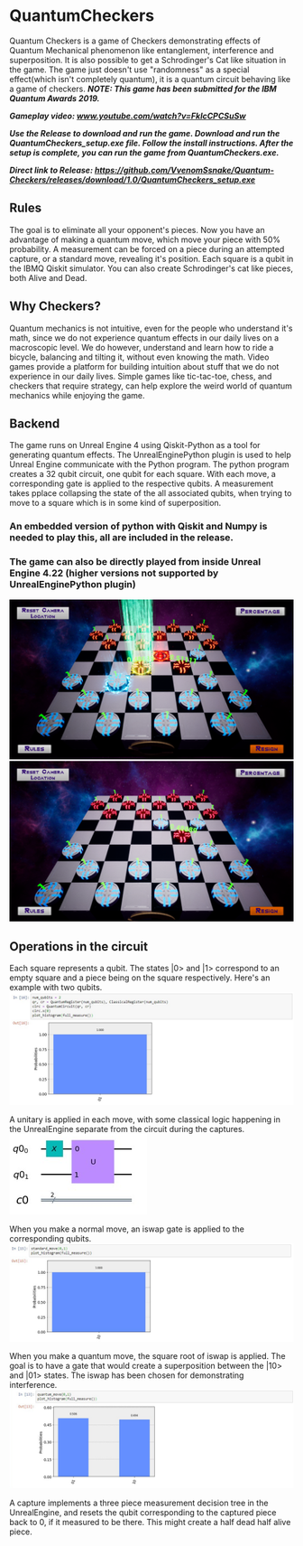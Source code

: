 # QuantumCheckers
 Quantum Checkers is a game of Checkers demonstrating effects of Quantum Mechanical phenomenon like entanglement, interference and superposition. It is also possible to get a Schrodinger's Cat like situation in the game. The game just doesn't use "randomness" as a special effect(which isn't completely quantum), it is a quantum circuit behaving like a game of checkers.
 ***NOTE: This game has been submitted for the IBM Quantum Awards 2019.***
 
 ***Gameplay video: www.youtube.com/watch?v=FklcCPCSuSw***
 
 ***Use the Release to download and run the game. Download and run the QuantumCheckers_setup.exe file. Follow the install instructions. After the setup is complete, you can run the game from QuantumCheckers.exe.***

***Direct link to Release: https://github.com/VvenomSsnake/Quantum-Checkers/releases/download/1.0/QuantumCheckers_setup.exe***

## Rules

The goal is to eliminate all your opponent's pieces. Now you have an advantage of making a quantum move, which move your piece with 50% probability. A measurement can be forced on a piece during an attempted capture, or a standard move, revealing it's position. Each square is a qubit in the IBMQ Qiskit simulator. You can also create Schrodinger's cat like pieces, both Alive and Dead.

## Why Checkers?

Quantum mechanics is not intuitive, even for the people who understand it's math, since we do not experience quantum effects in our daily lives on a macroscopic level. We do however, understand and learn how to ride a bicycle, balancing and tilting it, without even knowing the math. Video games provide a platform for building intuition about stuff that we do not experience in our daily lives. Simple games like tic-tac-toe, chess, and checkers that require strategy, can help explore the weird world of quantum mechanics while enjoying the game.

## Backend

The game runs on Unreal Engine 4 using Qiskit-Python as a tool for generating quantum effects. The UnrealEnginePython plugin is used to help Unreal Engine communicate with the Python program. The python program creates a 32 qubit circuit, one qubit for each square. With each move, a corresponding gate is applied to the respective qubits. A measurement takes pplace collapsing the state of the all associated qubits, when trying to move to a square which is in some kind of superposition.
### An embedded version of python with Qiskit and Numpy is needed to play this, all are included in the release.
### The game can also be directly played from inside Unreal Engine 4.22 (higher versions not supported by UnrealEnginePython plugin)

![Screenshot1](https://github.com/VvenomSsnake/Quantum-Checkers/blob/master/Screenshots/5.png)
![Screenshot2](https://github.com/VvenomSsnake/Quantum-Checkers/blob/master/Screenshots/6.png)

## Operations in the circuit

Each square represents a qubit. The states |0> and |1> correspond to an empty square and a piece being on the square respectively. Here's an example with two qubits.
![CIrcuit Initialization](https://github.com/VvenomSsnake/Quantum-Checkers/blob/master/Screenshots/__init.png)

A unitary is applied in each move, with some classical logic happening in the UnrealEngine separate from the circuit during the captures.
![Unitary](https://github.com/VvenomSsnake/Quantum-Checkers/blob/master/Screenshots/Unitary.png)

When you make a normal move, an iswap gate is applied to the corresponding qubits.
![Regular Move](https://github.com/VvenomSsnake/Quantum-Checkers/blob/master/Screenshots/standardmove.png)

When you make a quantum move, the square root of iswap is applied. The goal is to have a gate that would create a superposition between the |10> and |01> states. The iswap has been chosen for demonstrating interference.
![Quantum Move](https://github.com/VvenomSsnake/Quantum-Checkers/blob/master/Screenshots/qmove.png)

A capture implements a three piece measurement decision tree in the UnrealEngine, and resets the qubit corresponding to the captured piece back to 0, if it measured to be there. This might create a half dead half alive piece. 

